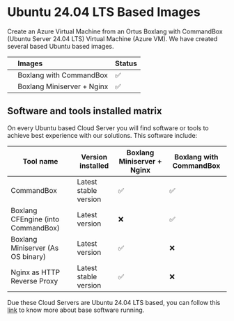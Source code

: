 # Ubuntu 24.04 LTS Based Images

Create an Azure Virtual Machine from an Ortus Boxlang with CommandBox \(Ubuntu Server 24.04 LTS\) Virtual Machine \(Azure VM\).  We have created several based Ubuntu based images.

|  | Images | Status |
| :--- | :--- | :--- |
|  | Boxlang with CommandBox | :white_check_mark: |
|  | Boxlang Miniserver + Nginx | :white_check_mark: |

## Software and tools installed matrix

On every Ubuntu based Cloud Server you will find software or tools to achieve best experience with our solutions. This software include:

|**Tool name**|**Version installed**|**Boxlang Miniserver + Nginx**|**Boxlang with CommandBox**|
|-------------|---------------------|------------------------------|---------------------------|
|CommandBox   |Latest stable version| :white_check_mark:           | :white_check_mark:        |
|Boxlang CFEngine (into CommandBox)|Latest version|:x:|:white_check_mark:|
|Boxlang Miniserver (As OS binary)|Latest version|:white_check_mark:|:x:|
|Nginx as HTTP Reverse Proxy|Latest stable version|:white_check_mark:|:x:|

Due these Cloud Servers are Ubuntu 24.04 LTS based, you can follow this [link](https://azuremarketplace.microsoft.com/en-us/marketplace/apps/canonical.ubuntu-24_04-lts?tab=overview) to know more about base software running.
